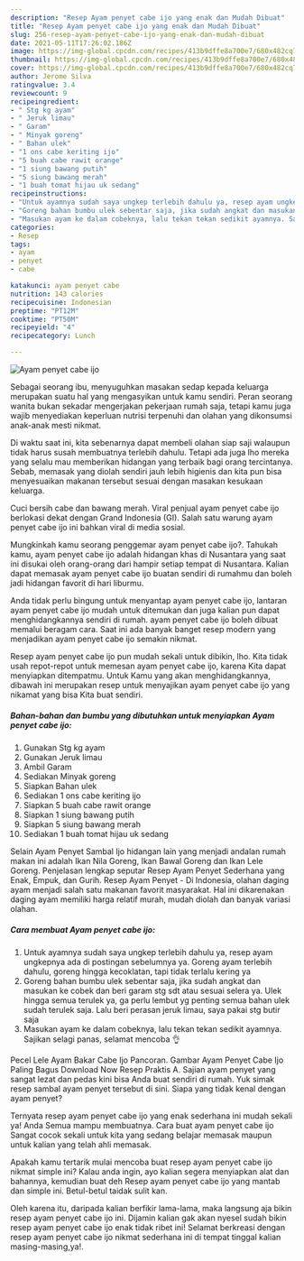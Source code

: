 ```yaml
---
description: "Resep Ayam penyet cabe ijo yang enak dan Mudah Dibuat"
title: "Resep Ayam penyet cabe ijo yang enak dan Mudah Dibuat"
slug: 256-resep-ayam-penyet-cabe-ijo-yang-enak-dan-mudah-dibuat
date: 2021-05-11T17:26:02.186Z
image: https://img-global.cpcdn.com/recipes/413b9dffe8a700e7/680x482cq70/ayam-penyet-cabe-ijo-foto-resep-utama.jpg
thumbnail: https://img-global.cpcdn.com/recipes/413b9dffe8a700e7/680x482cq70/ayam-penyet-cabe-ijo-foto-resep-utama.jpg
cover: https://img-global.cpcdn.com/recipes/413b9dffe8a700e7/680x482cq70/ayam-penyet-cabe-ijo-foto-resep-utama.jpg
author: Jerome Silva
ratingvalue: 3.4
reviewcount: 9
recipeingredient:
- " Stg kg ayam"
- " Jeruk limau"
- " Garam"
- " Minyak goreng"
- " Bahan ulek"
- "1 ons cabe keriting ijo"
- "5 buah cabe rawit orange"
- "1 siung bawang putih"
- "5 siung bawang merah"
- "1 buah tomat hijau uk sedang"
recipeinstructions:
- "Untuk ayamnya sudah saya ungkep terlebih dahulu ya, resep ayam ungkepnya ada di postingan sebelumnya ya. Goreng ayam terlebih dahulu, goreng hingga kecoklatan, tapi tidak terlalu kering ya"
- "Goreng bahan bumbu ulek sebentar saja, jika sudah angkat dan masukan ke cobek dan beri garam stg sdt atau sesuai selera ya. Ulek hingga semua terulek ya, ga perlu lembut yg penting semua bahan ulek sudah terulek saja. Lalu beri perasan jeruk limau, saya pakai stg butir saja"
- "Masukan ayam ke dalam cobeknya, lalu tekan tekan sedikit ayamnya. Sajikan selagi panas, selamat mencoba 👌"
categories:
- Resep
tags:
- ayam
- penyet
- cabe

katakunci: ayam penyet cabe 
nutrition: 143 calories
recipecuisine: Indonesian
preptime: "PT12M"
cooktime: "PT50M"
recipeyield: "4"
recipecategory: Lunch

---
```



![Ayam penyet cabe ijo](https://img-global.cpcdn.com/recipes/413b9dffe8a700e7/680x482cq70/ayam-penyet-cabe-ijo-foto-resep-utama.jpg)

Sebagai seorang ibu, menyuguhkan masakan sedap kepada keluarga merupakan suatu hal yang mengasyikan untuk kamu sendiri. Peran seorang  wanita bukan sekadar mengerjakan pekerjaan rumah saja, tetapi kamu juga wajib menyediakan keperluan nutrisi terpenuhi dan olahan yang dikonsumsi anak-anak mesti nikmat.

Di waktu  saat ini, kita sebenarnya dapat membeli olahan siap saji walaupun tidak harus susah membuatnya terlebih dahulu. Tetapi ada juga lho mereka yang selalu mau memberikan hidangan yang terbaik bagi orang tercintanya. Sebab, memasak yang diolah sendiri jauh lebih higienis dan kita pun bisa menyesuaikan makanan tersebut sesuai dengan masakan kesukaan keluarga. 

Cuci bersih cabe dan bawang merah. Viral penjual ayam penyet cabe ijo berlokasi dekat dengan Grand Indonesia (GI). Salah satu warung ayam penyet cabe ijo ini bahkan viral di media sosial.

Mungkinkah kamu seorang penggemar ayam penyet cabe ijo?. Tahukah kamu, ayam penyet cabe ijo adalah hidangan khas di Nusantara yang saat ini disukai oleh orang-orang dari hampir setiap tempat di Nusantara. Kalian dapat memasak ayam penyet cabe ijo buatan sendiri di rumahmu dan boleh jadi hidangan favorit di hari liburmu.

Anda tidak perlu bingung untuk menyantap ayam penyet cabe ijo, lantaran ayam penyet cabe ijo mudah untuk ditemukan dan juga kalian pun dapat menghidangkannya sendiri di rumah. ayam penyet cabe ijo boleh dibuat memalui beragam cara. Saat ini ada banyak banget resep modern yang menjadikan ayam penyet cabe ijo semakin nikmat.

Resep ayam penyet cabe ijo pun mudah sekali untuk dibikin, lho. Kita tidak usah repot-repot untuk memesan ayam penyet cabe ijo, karena Kita dapat menyiapkan ditempatmu. Untuk Kamu yang akan menghidangkannya, dibawah ini merupakan resep untuk menyajikan ayam penyet cabe ijo yang nikamat yang bisa Kita buat sendiri.

<!--inarticleads1-->

##### Bahan-bahan dan bumbu yang dibutuhkan untuk menyiapkan Ayam penyet cabe ijo:

1. Gunakan  Stg kg ayam
1. Gunakan  Jeruk limau
1. Ambil  Garam
1. Sediakan  Minyak goreng
1. Siapkan  Bahan ulek
1. Sediakan 1 ons cabe keriting ijo
1. Siapkan 5 buah cabe rawit orange
1. Siapkan 1 siung bawang putih
1. Siapkan 5 siung bawang merah
1. Sediakan 1 buah tomat hijau uk sedang


Selain Ayam Penyet Sambal Ijo hidangan lain yang menjadi andalan rumah makan ini adalah Ikan Nila Goreng, Ikan Bawal Goreng dan Ikan Lele Goreng. Penjelasan lengkap seputar Resep Ayam Penyet Sederhana yang Enak, Empuk, dan Gurih. Resep Ayam Penyet - Di Indonesia, olahan daging ayam menjadi salah satu makanan favorit masyarakat. Hal ini dikarenakan daging ayam memiliki harga relatif murah, mudah diolah dan banyak variasi olahan. 

<!--inarticleads2-->

##### Cara membuat Ayam penyet cabe ijo:

1. Untuk ayamnya sudah saya ungkep terlebih dahulu ya, resep ayam ungkepnya ada di postingan sebelumnya ya. Goreng ayam terlebih dahulu, goreng hingga kecoklatan, tapi tidak terlalu kering ya
1. Goreng bahan bumbu ulek sebentar saja, jika sudah angkat dan masukan ke cobek dan beri garam stg sdt atau sesuai selera ya. Ulek hingga semua terulek ya, ga perlu lembut yg penting semua bahan ulek sudah terulek saja. Lalu beri perasan jeruk limau, saya pakai stg butir saja
1. Masukan ayam ke dalam cobeknya, lalu tekan tekan sedikit ayamnya. Sajikan selagi panas, selamat mencoba 👌


Pecel Lele Ayam Bakar Cabe Ijo Pancoran. Gambar Ayam Penyet Cabe Ijo Paling Bagus Download Now Resep Praktis A. Sajian ayam penyet yang sangat lezat dan pedas kini bisa Anda buat sendiri di rumah. Yuk simak resep sambal ayam penyet tersebut di sini. Siapa yang tidak kenal dengan ayam penyet? 

Ternyata resep ayam penyet cabe ijo yang enak sederhana ini mudah sekali ya! Anda Semua mampu membuatnya. Cara buat ayam penyet cabe ijo Sangat cocok sekali untuk kita yang sedang belajar memasak maupun untuk kalian yang telah ahli memasak.

Apakah kamu tertarik mulai mencoba buat resep ayam penyet cabe ijo nikmat simple ini? Kalau anda ingin, ayo kalian segera menyiapkan alat dan bahannya, kemudian buat deh Resep ayam penyet cabe ijo yang mantab dan simple ini. Betul-betul taidak sulit kan. 

Oleh karena itu, daripada kalian berfikir lama-lama, maka langsung aja bikin resep ayam penyet cabe ijo ini. Dijamin kalian gak akan nyesel sudah bikin resep ayam penyet cabe ijo enak tidak ribet ini! Selamat berkreasi dengan resep ayam penyet cabe ijo nikmat sederhana ini di tempat tinggal kalian masing-masing,ya!.


